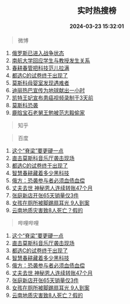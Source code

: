 <div align="center"><h2>实时热搜榜</h2><h4>2024-03-23 15:32:01</h4></div>

> 微博  

1. [俄罗斯已进入战争状态](https://s.weibo.com/weibo?q=%23%E4%BF%84%E7%BD%97%E6%96%AF%E5%B7%B2%E8%BF%9B%E5%85%A5%E6%88%98%E4%BA%89%E7%8A%B6%E6%80%81%23&t=31&band_rank=1&Refer=top)<br />
2. [南航大学回应学生与教授发生关系](https://s.weibo.com/weibo?q=%23%E5%8D%97%E8%88%AA%E5%A4%A7%E5%AD%A6%E5%9B%9E%E5%BA%94%E5%AD%A6%E7%94%9F%E4%B8%8E%E6%95%99%E6%8E%88%E5%8F%91%E7%94%9F%E5%85%B3%E7%B3%BB%23&t=31&band_rank=2&Refer=top)<br />
3. [春耕春管把科技范儿拉满](https://s.weibo.com/weibo?q=%23%E6%98%A5%E8%80%95%E6%98%A5%E7%AE%A1%E6%8A%8A%E7%A7%91%E6%8A%80%E8%8C%83%E5%84%BF%E6%8B%89%E6%BB%A1%23&t=31&band_rank=3&Refer=top)<br />
4. [都选C的试卷终于出现了](https://s.weibo.com/weibo?q=%23%E9%83%BD%E9%80%89C%E7%9A%84%E8%AF%95%E5%8D%B7%E7%BB%88%E4%BA%8E%E5%87%BA%E7%8E%B0%E4%BA%86%23&t=31&band_rank=4&Refer=top)<br />
5. [莫斯科母婴室发现遇难者](https://s.weibo.com/weibo?q=%23%E8%8E%AB%E6%96%AF%E7%A7%91%E6%AF%8D%E5%A9%B4%E5%AE%A4%E5%8F%91%E7%8E%B0%E9%81%87%E9%9A%BE%E8%80%85%23&t=31&band_rank=5&Refer=top)<br />
6. [迪丽热巴宣传为地球献出一小时](https://s.weibo.com/weibo?q=%23%E8%BF%AA%E4%B8%BD%E7%83%AD%E5%B7%B4%E5%AE%A3%E4%BC%A0%E4%B8%BA%E5%9C%B0%E7%90%83%E7%8C%AE%E5%87%BA%E4%B8%80%E5%B0%8F%E6%97%B6%23&t=31&band_rank=6&Refer=top)<br />
7. [凯特王妃宣布患癌视频录制于3天前](https://s.weibo.com/weibo?q=%23%E5%87%AF%E7%89%B9%E7%8E%8B%E5%A6%83%E5%AE%A3%E5%B8%83%E6%82%A3%E7%99%8C%E8%A7%86%E9%A2%91%E5%BD%95%E5%88%B6%E4%BA%8E3%E5%A4%A9%E5%89%8D%23&t=31&band_rank=7&Refer=top)<br />
8. [莫斯科恐袭](https://s.weibo.com/weibo?q=%23%E8%8E%AB%E6%96%AF%E7%A7%91%E6%81%90%E8%A2%AD%23&t=31&band_rank=8&Refer=top)<br />
9. [鹿晗宝石老舅王勉被范志毅偷家](https://s.weibo.com/weibo?q=%23%E9%B9%BF%E6%99%97%E5%AE%9D%E7%9F%B3%E8%80%81%E8%88%85%E7%8E%8B%E5%8B%89%E8%A2%AB%E8%8C%83%E5%BF%97%E6%AF%85%E5%81%B7%E5%AE%B6%23&t=31&band_rank=9&Refer=top)<br />

> 知乎  


> 百度  

1. [这个“脊梁”要更硬一点](https://www.baidu.com/s?wd=%E8%BF%99%E4%B8%AA%E2%80%9C%E8%84%8A%E6%A2%81%E2%80%9D%E8%A6%81%E6%9B%B4%E7%A1%AC%E4%B8%80%E7%82%B9&sa=fyb_news&rsv_dl=fyb_news)<br />
2. [直击莫斯科音乐厅袭击现场](https://www.baidu.com/s?wd=%E7%9B%B4%E5%87%BB%E8%8E%AB%E6%96%AF%E7%A7%91%E9%9F%B3%E4%B9%90%E5%8E%85%E8%A2%AD%E5%87%BB%E7%8E%B0%E5%9C%BA&sa=fyb_news&rsv_dl=fyb_news)<br />
3. [都选C的试卷终于出现了](https://www.baidu.com/s?wd=%E9%83%BD%E9%80%89C%E7%9A%84%E8%AF%95%E5%8D%B7%E7%BB%88%E4%BA%8E%E5%87%BA%E7%8E%B0%E4%BA%86&sa=fyb_news&rsv_dl=fyb_news)<br />
4. [智慧春耕藏着多少黑科技](https://www.baidu.com/s?wd=%E6%99%BA%E6%85%A7%E6%98%A5%E8%80%95%E8%97%8F%E7%9D%80%E5%A4%9A%E5%B0%91%E9%BB%91%E7%A7%91%E6%8A%80&sa=fyb_news&rsv_dl=fyb_news)<br />
5. [俄方：恐袭参与者必须血债血偿](https://www.baidu.com/s?wd=%E4%BF%84%E6%96%B9%EF%BC%9A%E6%81%90%E8%A2%AD%E5%8F%82%E4%B8%8E%E8%80%85%E5%BF%85%E9%A1%BB%E8%A1%80%E5%80%BA%E8%A1%80%E5%81%BF&sa=fyb_news&rsv_dl=fyb_news)<br />
6. [丈夫去世 神秘恩人连续转账47个月](https://www.baidu.com/s?wd=%E4%B8%88%E5%A4%AB%E5%8E%BB%E4%B8%96+%E7%A5%9E%E7%A7%98%E6%81%A9%E4%BA%BA%E8%BF%9E%E7%BB%AD%E8%BD%AC%E8%B4%A647%E4%B8%AA%E6%9C%88&sa=fyb_news&rsv_dl=fyb_news)<br />
7. [张庭新店开张65天销量仅3件](https://www.baidu.com/s?wd=%E5%BC%A0%E5%BA%AD%E6%96%B0%E5%BA%97%E5%BC%80%E5%BC%A065%E5%A4%A9%E9%94%80%E9%87%8F%E4%BB%853%E4%BB%B6&sa=fyb_news&rsv_dl=fyb_news)<br />
8. [女孩在厕所被脚踢扇耳光 9人到案](https://www.baidu.com/s?wd=%E5%A5%B3%E5%AD%A9%E5%9C%A8%E5%8E%95%E6%89%80%E8%A2%AB%E8%84%9A%E8%B8%A2%E6%89%87%E8%80%B3%E5%85%89+9%E4%BA%BA%E5%88%B0%E6%A1%88&sa=fyb_news&rsv_dl=fyb_news)<br />
9. [云南地质灾害致8人死亡？假的](https://www.baidu.com/s?wd=%E4%BA%91%E5%8D%97%E5%9C%B0%E8%B4%A8%E7%81%BE%E5%AE%B3%E8%87%B48%E4%BA%BA%E6%AD%BB%E4%BA%A1%EF%BC%9F%E5%81%87%E7%9A%84&sa=fyb_news&rsv_dl=fyb_news)<br />

> 哔哩哔哩  

1. [这个“脊梁”要更硬一点](https://www.baidu.com/s?wd=%E8%BF%99%E4%B8%AA%E2%80%9C%E8%84%8A%E6%A2%81%E2%80%9D%E8%A6%81%E6%9B%B4%E7%A1%AC%E4%B8%80%E7%82%B9&sa=fyb_news&rsv_dl=fyb_news)<br />
2. [直击莫斯科音乐厅袭击现场](https://www.baidu.com/s?wd=%E7%9B%B4%E5%87%BB%E8%8E%AB%E6%96%AF%E7%A7%91%E9%9F%B3%E4%B9%90%E5%8E%85%E8%A2%AD%E5%87%BB%E7%8E%B0%E5%9C%BA&sa=fyb_news&rsv_dl=fyb_news)<br />
3. [都选C的试卷终于出现了](https://www.baidu.com/s?wd=%E9%83%BD%E9%80%89C%E7%9A%84%E8%AF%95%E5%8D%B7%E7%BB%88%E4%BA%8E%E5%87%BA%E7%8E%B0%E4%BA%86&sa=fyb_news&rsv_dl=fyb_news)<br />
4. [智慧春耕藏着多少黑科技](https://www.baidu.com/s?wd=%E6%99%BA%E6%85%A7%E6%98%A5%E8%80%95%E8%97%8F%E7%9D%80%E5%A4%9A%E5%B0%91%E9%BB%91%E7%A7%91%E6%8A%80&sa=fyb_news&rsv_dl=fyb_news)<br />
5. [俄方：恐袭参与者必须血债血偿](https://www.baidu.com/s?wd=%E4%BF%84%E6%96%B9%EF%BC%9A%E6%81%90%E8%A2%AD%E5%8F%82%E4%B8%8E%E8%80%85%E5%BF%85%E9%A1%BB%E8%A1%80%E5%80%BA%E8%A1%80%E5%81%BF&sa=fyb_news&rsv_dl=fyb_news)<br />
6. [丈夫去世 神秘恩人连续转账47个月](https://www.baidu.com/s?wd=%E4%B8%88%E5%A4%AB%E5%8E%BB%E4%B8%96+%E7%A5%9E%E7%A7%98%E6%81%A9%E4%BA%BA%E8%BF%9E%E7%BB%AD%E8%BD%AC%E8%B4%A647%E4%B8%AA%E6%9C%88&sa=fyb_news&rsv_dl=fyb_news)<br />
7. [张庭新店开张65天销量仅3件](https://www.baidu.com/s?wd=%E5%BC%A0%E5%BA%AD%E6%96%B0%E5%BA%97%E5%BC%80%E5%BC%A065%E5%A4%A9%E9%94%80%E9%87%8F%E4%BB%853%E4%BB%B6&sa=fyb_news&rsv_dl=fyb_news)<br />
8. [女孩在厕所被脚踢扇耳光 9人到案](https://www.baidu.com/s?wd=%E5%A5%B3%E5%AD%A9%E5%9C%A8%E5%8E%95%E6%89%80%E8%A2%AB%E8%84%9A%E8%B8%A2%E6%89%87%E8%80%B3%E5%85%89+9%E4%BA%BA%E5%88%B0%E6%A1%88&sa=fyb_news&rsv_dl=fyb_news)<br />
9. [云南地质灾害致8人死亡？假的](https://www.baidu.com/s?wd=%E4%BA%91%E5%8D%97%E5%9C%B0%E8%B4%A8%E7%81%BE%E5%AE%B3%E8%87%B48%E4%BA%BA%E6%AD%BB%E4%BA%A1%EF%BC%9F%E5%81%87%E7%9A%84&sa=fyb_news&rsv_dl=fyb_news)<br />

